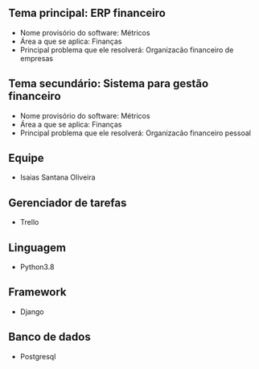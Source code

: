 ## Tema principal: ERP financeiro
- Nome provisório do software: Métricos
- Área a que se aplica: Finanças
- Principal problema que ele resolverá: Organizacão financeiro de empresas

## Tema secundário: Sistema para gestão financeiro
- Nome provisório do software: Métricos
- Área a que se aplica: Finanças
- Principal problema que ele resolverá: Organizacão financeiro pessoal

## Equipe
- Isaias Santana Oliveira

## Gerenciador de tarefas
- Trello

## Linguagem
- Python3.8

## Framework
- Django

## Banco de dados
- Postgresql

